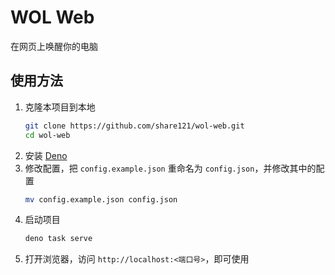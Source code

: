 # WOL Web

在网页上唤醒你的电脑

## 使用方法

1. 克隆本项目到本地
   ```bash
   git clone https://github.com/share121/wol-web.git
   cd wol-web
   ```
2. 安装 [Deno](https://deno.com/)
3. 修改配置，把 `config.example.json` 重命名为 `config.json`，并修改其中的配置
   ```bash
   mv config.example.json config.json
   ```
4. 启动项目
   ```bash
   deno task serve
   ```
5. 打开浏览器，访问 `http://localhost:<端口号>`，即可使用
